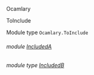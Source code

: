 Ocamlary

ToInclude

Module type `Ocamlary.ToInclude`

<a id="module-IncludedA"></a>

###### module [IncludedA](Ocamlary.module-type-ToInclude.IncludedA.md)

<a id="module-type-IncludedB"></a>

###### module type [IncludedB](Ocamlary.module-type-ToInclude.module-type-IncludedB.md)